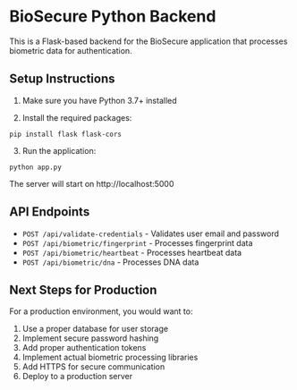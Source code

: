 
# BioSecure Python Backend

This is a Flask-based backend for the BioSecure application that processes biometric data for authentication.

## Setup Instructions

1. Make sure you have Python 3.7+ installed

2. Install the required packages:
```
pip install flask flask-cors
```

3. Run the application:
```
python app.py
```

The server will start on http://localhost:5000

## API Endpoints

- `POST /api/validate-credentials` - Validates user email and password
- `POST /api/biometric/fingerprint` - Processes fingerprint data
- `POST /api/biometric/heartbeat` - Processes heartbeat data
- `POST /api/biometric/dna` - Processes DNA data

## Next Steps for Production

For a production environment, you would want to:

1. Use a proper database for user storage
2. Implement secure password hashing
3. Add proper authentication tokens
4. Implement actual biometric processing libraries
5. Add HTTPS for secure communication
6. Deploy to a production server
